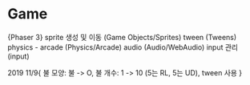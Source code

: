 # Game
{Phaser 3}
sprite 생성 및 이동 (Game Objects/Sprites)
tween              (Tweens)
physics - arcade   (Physics/Arcade)
audio              (Audio/WebAudio)
input 관리         (input)

2019 11/9{
불 모양: 불 -> O, 
불 개수: 1 -> 10 (5는 RL, 5는 UD), 
tween 사용
}
